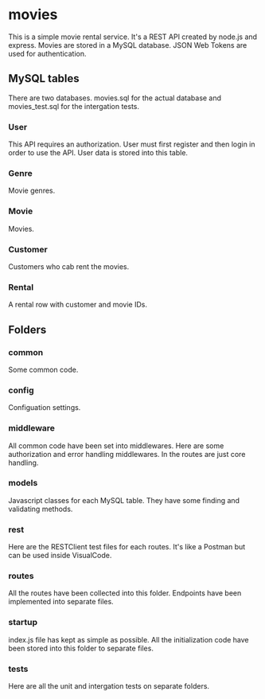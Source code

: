 # movies
This is a simple movie rental service. It's a REST API created by node.js and express. Movies are stored in a MySQL database. JSON Web Tokens are used for authentication.

## MySQL tables
There are two databases. movies.sql for the actual database and movies_test.sql for the intergation tests.

### User
This API requires an authorization. User must first register and then login in order to use the API. User data is stored into this table.

### Genre
Movie genres.

### Movie
Movies.

### Customer
Customers who cab rent the movies.

### Rental
A rental row with customer and movie IDs.

## Folders

### common
Some common code.

### config
Configuation settings.

### middleware
All common code have been set into middlewares. Here are some authorization and error handling middlewares. In the routes are just core handling.

### models
Javascript classes for each MySQL table. They have some finding and validating methods.

### rest
Here are the RESTClient test files for each routes. It's like a Postman but can be used inside VisualCode.

### routes
All the routes have been collected into this folder. Endpoints have been implemented into separate files.

### startup
index.js file has kept as simple as possible. All the initialization code have been stored into this folder to separate files.

### tests
Here are all the unit and intergation tests on separate folders.
